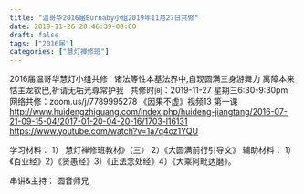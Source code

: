 ```yaml
---
title: "温哥华2016届Burnaby小组2019年11月27日共修"
date: 2019-11-26 20:46:39-08:00
draft: false
tags: ["2016届"]
categories: ["慧灯禅修班"]
---
```

2016届温哥华慧灯小组共修
 
诸法等性本基法界中,自现圆满三身游舞力
离障本来怙主龙钦巴,祈请无垢光尊常护我
 
共修时间：2019-11-27 星期三6:30-9:30pm
网络共修：zoom.us/j/7789995278
《因果不虚》视频13 第一课
 
http://www.huidengzhiguang.com/index.php/huideng-jiangtang/2016-07-21-09-15-04/2017-01-20-04-20-16/1703-l16131
https://www.youtube.com/watch?v=1a7q4oz1YQU

学习材料： 1） 慧灯禅修班教材》（三） 2）《大圆满前行引导文》
辅助材料： 1）《百业经》2）《贤愚经》3）《正法念处经》4）《大乘阿毗达磨》。

串讲&主持： 圆音师兄
